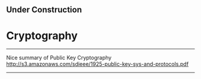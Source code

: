 
## Under Construction

# Cryptography



---

Nice summary of Public Key Cryptography
http://s3.amazonaws.com/sdieee/1925-public-key-sys-and-protocols.pdf

---
